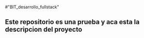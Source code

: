 #"BIT_desarrollo_fullstack"
## Este repositorio es una prueba y aca esta la descripcion del proyecto
